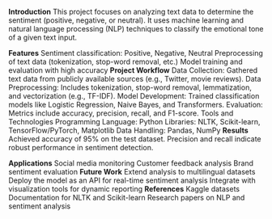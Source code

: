 **Introduction**
This project focuses on analyzing text data to determine the sentiment (positive, negative, or neutral). It uses machine learning and natural language processing (NLP) techniques to classify the emotional tone of a given text input.

**Features**
Sentiment classification: Positive, Negative, Neutral
Preprocessing of text data (tokenization, stop-word removal, etc.)
Model training and evaluation with high accuracy
**Project Workflow**
Data Collection: Gathered text data from publicly available sources (e.g., Twitter, movie reviews).
Data Preprocessing: Includes tokenization, stop-word removal, lemmatization, and vectorization (e.g., TF-IDF).
Model Development: Trained classification models like Logistic Regression, Naive Bayes, and Transformers.
Evaluation: Metrics include accuracy, precision, recall, and F1-score.
Tools and Technologies
Programming Language: Python
Libraries: NLTK, Scikit-learn, TensorFlow/PyTorch, Matplotlib
Data Handling: Pandas, NumPy
**Results**
Achieved accuracy of 95% on the test dataset. Precision and recall indicate robust performance in sentiment detection.

**Applications**
Social media monitoring
Customer feedback analysis
Brand sentiment evaluation
**Future Work**
Extend analysis to multilingual datasets
Deploy the model as an API for real-time sentiment analysis
Integrate with visualization tools for dynamic reporting
**References**
Kaggle datasets
Documentation for NLTK and Scikit-learn
Research papers on NLP and sentiment analysis

